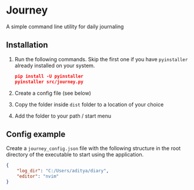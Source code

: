 # Journey

A simple command line utility for daily journaling

## Installation

1. Run the following commands. Skip the first one if you have `pyinstaller` already installed on your system.

    ```json
    pip install -U pyinstaller
    pyinstaller src/journey.py
    ```

2. Create a config file (see below)

3. Copy the folder inside `dist` folder to a location of your choice

4. Add the folder to your path / start menu

## Config example

Create a `journey_config.json` file with the following structure in the root directory of the executable to start using the application.

```json
{
    "log_dir": "C:/Users/aditya/diary",
    "editor": "nvim"
}
```
